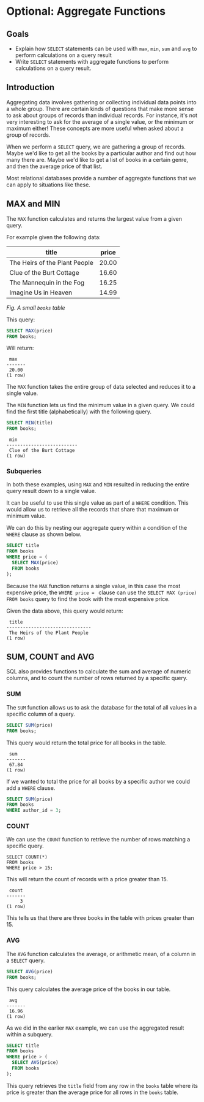 # Optional: Aggregate Functions

## Goals

- Explain how `SELECT` statements can be used with `max`, `min`, `sum` and `avg` to perform calculations on a query result
- Write `SELECT` statements with aggregate functions to perform calculations on a query result.

## Introduction

Aggregating data involves gathering or collecting individual data points into a whole group. There are certain kinds of questions that make more sense to ask about groups of records than individual records. For instance, it's not very interesting to ask for the average of a single value, or the minimum or maximum either! These concepts are more useful when asked about a group of records.

When we perform a `SELECT` query, we are gathering a group of records. Maybe we'd like to get all the books by a particular author and find out how many there are. Maybe we'd like to get a list of books in a certain genre, and then the average price of that list.

Most relational databases provide a number of aggregate functions that we can apply to situations like these.

## MAX and MIN

The `MAX` function calculates and returns the largest value from a given query.

For example given the following data:

| title                         | price |
| ----------------------------- | ----- |
| The Heirs of the Plant People | 20.00 |
| Clue of the Burt Cottage      | 16.60 |
| The Mannequin in the Fog      | 16.25 |
| Imagine Us in Heaven          | 14.99 |

_Fig. A small `books` table_

This query:

```sql
SELECT MAX(price)
FROM books;
```

Will return:

```
 max
-------
 20.00
(1 row)
```

The `MAX` function takes the entire group of data selected and reduces it to a single value.

The `MIN` function lets us find the minimum value in a given query. We could find the first title (alphabetically) with the following query.

```sql
SELECT MIN(title)
FROM books;
```

```
 min
--------------------------
 Clue of the Burt Cottage
(1 row)
```

### Subqueries

In both these examples, using `MAX` and `MIN` resulted in reducing the entire query result down to a single value.

It can be useful to use this single value as part of a `WHERE` condition. This would allow us to retrieve all the records that share that maximum or minimum value.

We can do this by nesting our aggregate query within a condition of the `WHERE` clause as shown below.

```sql
SELECT title
FROM books
WHERE price = (
  SELECT MAX(price)
  FROM books
);
```

Because the `MAX` function returns a single value, in this case the most expensive price, the `WHERE price = ` clause can use the `SELECT MAX (price) FROM books` query to find the book with the most expensive price.

Given the data above, this query would return:

```
 title
-------------------------------
 The Heirs of the Plant People
(1 row)
```

## SUM, COUNT and AVG

SQL also provides functions to calculate the sum and average of numeric columns, and to count the number of rows returned by a specific query.

### SUM

The `SUM` function allows us to ask the database for the total of all values in a specific column of a query.

```sql
SELECT SUM(price)
FROM books;
```

This query would return the total price for all books in the table.

```
 sum
-------
 67.84
(1 row)
```

If we wanted to total the price for all books by a specific author we could add a `WHERE` clause.

```sql
SELECT SUM(price)
FROM books
WHERE author_id = 3;
```

### COUNT

We can use the `COUNT` function to retrieve the number of rows matching a specific query.

```
SELECT COUNT(*)
FROM books
WHERE price > 15;
```

This will return the count of records with a price greater than 15.

```
 count
-------
     3
(1 row)
```

This tells us that there are three books in the table with prices greater than 15.

### AVG

The `AVG` function calculates the average, or arithmetic mean, of a column in a `SELECT` query.

```sql
SELECT AVG(price)
FROM books;
```

This query calculates the average price of the books in our table.

```
 avg
-------
 16.96
(1 row)
```

As we did in the earlier `MAX` example, we can use the aggregated result within a subquery.

```sql
SELECT title
FROM books
WHERE price > (
  SELECT AVG(price)
  FROM books
);
```

This query retrieves the `title` field from any row in the `books` table where its price is greater than the average price for all rows in the `books` table.

<!-- ## Check for Understanding -->

<!-- Question on how many rows SELECT statements with aggregate queries return  -->
